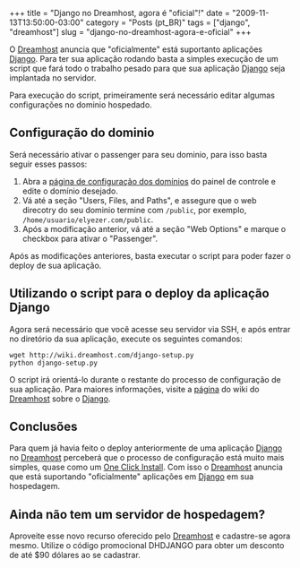 +++
title = "Django no Dreamhost, agora é \"oficial\"!"
date = "2009-11-13T13:50:00-03:00"
category = "Posts (pt_BR)"
tags = ["django", "dreamhost"]
slug = "django-no-dreamhost-agora-e-oficial"
+++

O [Dreamhost](http://www.dreamhost.com/r.cgi?351246) anuncia que "oficialmente"
está suportanto aplicações [Django](http://www.djangoproject.com/). Para ter
sua aplicação rodando basta a simples execução de um script que fará todo o
trabalho pesado para que sua aplicação [Django](http://www.djangoproject.com/)
seja implantada no servidor.

Para execução do script, primeiramente será necessário editar algumas
configurações no dominio hospedado.

## Configuração do dominio

Será necessário ativar o passenger para seu dominio, para isso basta seguir
esses passos:

1. Abra a [página de configuração dos
   domínios](https://panel.dreamhost.com/?tree=domain.manage) do painel de
   controle e edite o domínio desejado.
2. Vá até a seção "Users, Files, and Paths", e assegure que o web direcotry do
   seu dominio termine com `/public`, por exemplo,
   `/home/usuario/elyezer.com/public`.
3. Após a modificação anterior, vá até a seção "Web Options" e marque o
   checkbox para ativar o "Passenger".

Após as modificações anteriores, basta executar o script para poder fazer o
deploy de sua aplicação.

## Utilizando o script para o deploy da aplicação Django

Agora será necessário que você acesse seu servidor via SSH, e após entrar no
diretório da sua aplicação, execute os seguintes comandos:

```console
wget http://wiki.dreamhost.com/django-setup.py
python django-setup.py
```

O script irá orientá-lo durante o restante do processo de configuração de sua
aplicação. Para maiores informações, visite a
[página](http://wiki.dreamhost.com/Django) do wiki do
[Dreamhost](http://www.dreamhost.com/r.cgi?351246) sobre o
[Django](http://www.djangoproject.com/).

## Conclusões

Para quem já havia feito o deploy anteriormente de uma aplicação
[Django](http://www.djangoproject.com/) no
[Dreamhost](http://www.dreamhost.com/r.cgi?351246) perceberá que o processo de
configuração está muito mais simples, quase como um [One Click
Install](http://wiki.dreamhost.com/One_Click_Installs). Com isso o
[Dreamhost](http://www.dreamhost.com/r.cgi?351246) anuncia que está suportando
"oficialmente" aplicações em [Django](http://www.djangoproject.com/) em sua
hospedagem.

## Ainda não tem um servidor de hospedagem?

Aproveite esse novo recurso oferecido pelo
[Dreamhost](http://www.dreamhost.com/r.cgi?351246) e cadastre-se agora mesmo.
Utilize o código promocional DHDJANGO para obter um desconto de até $90 dólares
ao se cadastrar.
